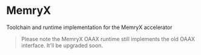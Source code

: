 # MemryX
Toolchain and runtime implementation for the MemryX accelerator

> Please note the MemryX OAAX runtime still implements the old OAAX interface. It'll be upgraded soon.

